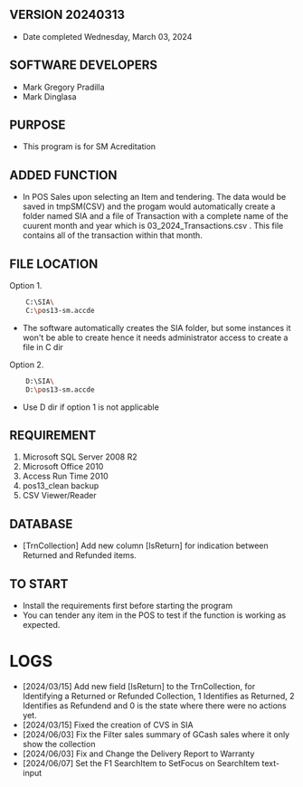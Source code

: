 ## VERSION 20240313
* Date completed Wednesday, March 03, 2024 

## SOFTWARE DEVELOPERS
*   Mark Gregory Pradilla
*   Mark Dinglasa

## PURPOSE
* This program is for SM Acreditation

## ADDED FUNCTION
* In POS Sales upon selecting an Item and tendering. The data would be saved in tmpSM(CSV) and the progam would automatically create a folder named SIA and a file of Transaction with a complete name of the cuurent month and year which is 03_2024_Transactions.csv . This file contains all of the transaction within that month.


## FILE LOCATION
Option 1. 
```bash
    C:\SIA\
    C:\pos13-sm.accde
```
-   The software automatically creates the SIA folder, but some instances it won't be able to create hence it needs administrator access to create a file in C dir

Option 2.
```bash
    D:\SIA\
    D:\pos13-sm.accde
```
-  Use D dir if option 1 is not applicable

## REQUIREMENT
1. Microsoft SQL Server 2008 R2
2. Microsoft Office 2010
3. Access Run Time 2010
4. pos13_clean backup
5. CSV Viewer/Reader

## DATABASE
- [TrnCollection] Add new column [IsReturn] for indication between Returned and Refunded items.

## TO START
*   Install the requirements first before starting the program
*   You can tender any item in the POS to test if the function is working as expected.

# LOGS
- [2024/03/15] Add new field [IsReturn] to the TrnCollection, for Identifying a Returned or Refunded Collection, 1 Identifies as Returned, 2 Identifies as Refundend and 0 is the state where there were no actions yet. 
- [2024/03/15] Fixed the creation of CVS in SIA
- [2024/06/03] Fix the Filter sales summary of GCash sales where it only show the collection
- [2024/06/03] Fix and Change the Delivery Report to Warranty
- [2024/06/07] Set the F1 SearchItem to SetFocus on SearchItem text-input 



